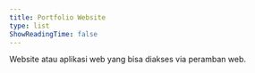 ```yaml
---
title: Portfolio Website
type: list
ShowReadingTime: false
---
```


Website atau aplikasi web yang bisa diakses via peramban web.